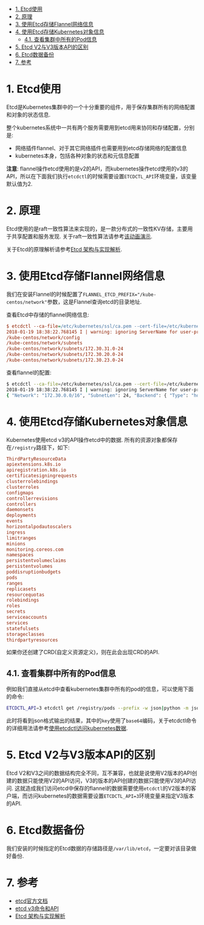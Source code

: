 
<!-- @import "[TOC]" {cmd="toc" depthFrom=1 depthTo=6 orderedList=false} -->

<!-- code_chunk_output -->

- [1. Etcd使用](#1-etcd使用)
- [2. 原理](#2-原理)
- [3. 使用Etcd存储Flannel网络信息](#3-使用etcd存储flannel网络信息)
- [4. 使用Etcd存储Kubernetes对象信息](#4-使用etcd存储kubernetes对象信息)
  - [4.1. 查看集群中所有的Pod信息](#41-查看集群中所有的pod信息)
- [5. Etcd V2与V3版本API的区别](#5-etcd-v2与v3版本api的区别)
- [6. Etcd数据备份](#6-etcd数据备份)
- [7. 参考](#7-参考)

<!-- /code_chunk_output -->

# 1. Etcd使用

Etcd是Kubernetes集群中的一个十分重要的组件，用于保存集群所有的网络配置和对象的状态信息. 

整个kubernetes系统中一共有两个服务需要用到etcd用来协同和存储配置，分别是: 

- 网络插件flannel、对于其它网络插件也需要用到etcd存储网络的配置信息
- kubernetes本身，包括各种对象的状态和元信息配置

**注意**: flannel操作etcd使用的是v2的API，而kubernetes操作etcd使用的v3的API，所以在下面我们执行`etcdctl`的时候需要设置`ETCDCTL_API`环境变量，该变量默认值为2. 

# 2. 原理

Etcd使用的是raft一致性算法来实现的，是一款分布式的一致性KV存储，主要用于共享配置和服务发现. 关于raft一致性算法请参考[该动画演示](http://thesecretlivesofdata.com/raft/). 

关于Etcd的原理解析请参考[Etcd 架构与实现解析](http://jolestar.com/etcd-architecture/). 

# 3. 使用Etcd存储Flannel网络信息

我们在安装Flannel的时候配置了`FLANNEL_ETCD_PREFIX="/kube-centos/network"`参数，这是Flannel查询etcd的目录地址. 

查看Etcd中存储的flannel网络信息: 

```ini
$ etcdctl --ca-file=/etc/kubernetes/ssl/ca.pem --cert-file=/etc/kubernetes/ssl/kubernetes.pem --key-file=/etc/kubernetes/ssl/kubernetes-key.pem ls /kube-centos/network -r
2018-01-19 18:38:22.768145 I | warning: ignoring ServerName for user-provided CA for backwards compatibility is deprecated
/kube-centos/network/config
/kube-centos/network/subnets
/kube-centos/network/subnets/172.30.31.0-24
/kube-centos/network/subnets/172.30.20.0-24
/kube-centos/network/subnets/172.30.23.0-24
```

查看flannel的配置: 

```bash
$ etcdctl --ca-file=/etc/kubernetes/ssl/ca.pem --cert-file=/etc/kubernetes/ssl/kubernetes.pem --key-file=/etc/kubernetes/ssl/kubernetes-key.pem get /kube-centos/network/config
2018-01-19 18:38:22.768145 I | warning: ignoring ServerName for user-provided CA for backwards compatibility is deprecated
{ "Network": "172.30.0.0/16", "SubnetLen": 24, "Backend": { "Type": "host-gw" } }
```

# 4. 使用Etcd存储Kubernetes对象信息

Kubernetes使用etcd v3的API操作etcd中的数据. 所有的资源对象都保存在`/registry`路径下，如下: 

```ini
ThirdPartyResourceData
apiextensions.k8s.io
apiregistration.k8s.io
certificatesigningrequests
clusterrolebindings
clusterroles
configmaps
controllerrevisions
controllers
daemonsets
deployments
events
horizontalpodautoscalers
ingress
limitranges
minions
monitoring.coreos.com
namespaces
persistentvolumeclaims
persistentvolumes
poddisruptionbudgets
pods
ranges
replicasets
resourcequotas
rolebindings
roles
secrets
serviceaccounts
services
statefulsets
storageclasses
thirdpartyresources
```

如果你还创建了CRD(自定义资源定义)，则在此会出现CRD的API. 

## 4.1. 查看集群中所有的Pod信息

例如我们直接从etcd中查看kubernetes集群中所有的pod的信息，可以使用下面的命令: 

```bash
ETCDCTL_API=3 etcdctl get /registry/pods --prefix -w json|python -m json.tool
```

此时将看到json格式输出的结果，其中的`key`使用了`base64`编码，关于etcdctl命令的详细用法请参考[使用etcdctl访问kubernetes数据](../guide/using-etcdctl-to-access-kubernetes-data.md). 

# 5. Etcd V2与V3版本API的区别

Etcd V2和V3之间的数据结构完全不同，互不兼容，也就是说使用V2版本的API创建的数据只能使用V2的API访问，V3的版本的API创建的数据只能使用V3的API访问. 这就造成我们访问etcd中保存的flannel的数据需要使用`etcdctl`的V2版本的客户端，而访问kubernetes的数据需要设置`ETCDCTL_API=3`环境变量来指定V3版本的API. 

# 6. Etcd数据备份

我们安装的时候指定的Etcd数据的存储路径是`/var/lib/etcd`，一定要对该目录做好备份. 

# 7. 参考

- [etcd官方文档](https://coreos.com/etcd/docs/latest)
- [etcd v3命令和API](http://blog.csdn.net/u010278923/article/details/71727682)
- [Etcd 架构与实现解析](http://jolestar.com/etcd-architecture/)
